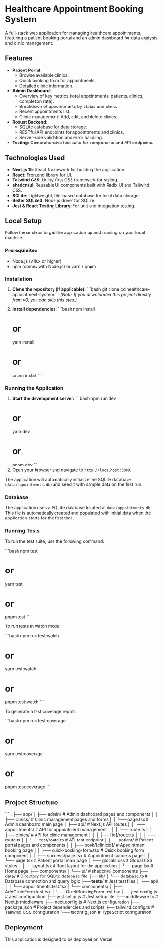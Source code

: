 # Healthcare Appointment Booking System

A full-stack web application for managing healthcare appointments, featuring a patient booking portal and an admin dashboard for data analysis and clinic management.

## Features

*   **Patient Portal**:
    *   Browse available clinics.
    *   Quick booking form for appointments.
    *   Detailed clinic information.
*   **Admin Dashboard**:
    *   Overview of key metrics (total appointments, patients, clinics, completion rate).
    *   Breakdown of appointments by status and clinic.
    *   Recent appointments list.
    *   Clinic management: Add, edit, and delete clinics.
*   **Robust Backend**:
    *   SQLite database for data storage.
    *   RESTful API endpoints for appointments and clinics.
    *   Server-side validation and error handling.
*   **Testing**: Comprehensive test suite for components and API endpoints.

## Technologies Used

*   **Next.js 15**: React framework for building the application.
*   **React**: Frontend library for UI.
*   **Tailwind CSS**: Utility-first CSS framework for styling.
*   **shadcn/ui**: Reusable UI components built with Radix UI and Tailwind CSS.
*   **SQLite**: Lightweight, file-based database for local data storage.
*   **Better SQLite3**: Node.js driver for SQLite.
*   **Jest & React Testing Library**: For unit and integration testing.

## Local Setup

Follow these steps to get the application up and running on your local machine.

### Prerequisites

*   Node.js (v18.x or higher)
*   npm (comes with Node.js) or yarn / pnpm

### Installation

1.  **Clone the repository (if applicable):**
    \`\`\`bash
    git clone <repository-url>
    cd healthcare-appointment-system
    \`\`\`
    *(Note: If you downloaded this project directly from v0, you can skip this step.)*

2.  **Install dependencies:**
    \`\`\`bash
    npm install
    # or
    yarn install
    # or
    pnpm install
    \`\`\`

### Running the Application

1.  **Start the development server:**
    \`\`\`bash
    npm run dev
    # or
    yarn dev
    # or
    pnpm dev
    \`\`\`
2.  Open your browser and navigate to `http://localhost:3000`.

The application will automatically initialize the SQLite database (`data/appointments.db`) and seed it with sample data on the first run.

### Database

The application uses a SQLite database located at `data/appointments.db`. This file is automatically created and populated with initial data when the application starts for the first time.

### Running Tests

To run the test suite, use the following command:

\`\`\`bash
npm test
# or
yarn test
# or
pnpm test
\`\`\`

To run tests in watch mode:

\`\`\`bash
npm run test:watch
# or
yarn test:watch
# or
pnpm test:watch
\`\`\`

To generate a test coverage report:

\`\`\`bash
npm run test:coverage
# or
yarn test:coverage
# or
pnpm test:coverage
\`\`\`

## Project Structure

\`\`\`
.
├── app/
│   ├── admin/                 # Admin dashboard pages and components
│   │   ├── clinics/           # Clinic management pages and forms
│   │   └── page.tsx           # Admin dashboard main page
│   ├── api/                   # Next.js API routes
│   │   ├── appointments/      # API for appointment management
│   │   │   └── route.ts
│   │   ├── clinics/           # API for clinic management
│   │   │   ├── [id]/route.ts
│   │   │   └── route.ts
│   │   └── test/route.ts      # API test endpoint
│   ├── patient/               # Patient portal pages and components
│   │   ├── book/[clinicId]/   # Appointment booking page
│   │   ├── quick-booking-form.tsx # Quick booking form component
│   │   ├── success/page.tsx   # Appointment success page
│   │   └── page.tsx           # Patient portal main page
│   ├── globals.css            # Global CSS styles
│   ├── layout.tsx             # Root layout for the application
│   └── page.tsx               # Home page
├── components/
│   └── ui/                    # shadcn/ui components
├── data/                      # Directory for SQLite database file
├── lib/
│   └── database.ts            # Database connection and query logic
├── __tests__/                 # Jest test files
│   ├── api/
│   │   └── appointments.test.tsx
│   └── components/
│       ├── AddClinicForm.test.tsx
│       └── QuickBookingForm.test.tsx
├── jest.config.js             # Jest configuration
├── jest.setup.js              # Jest setup file
├── middleware.ts              # Next.js middleware
├── next.config.js             # Next.js configuration
├── package.json               # Project dependencies and scripts
├── tailwind.config.ts         # Tailwind CSS configuration
└── tsconfig.json              # TypeScript configuration
\`\`\`

## Deployment

This application is designed to be deployed on Vercel.
